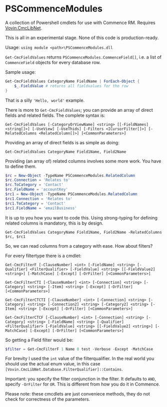 # PSCommenceModules

A collection of Powershell cmdlets for use with Commence RM. Requires [Vovin.CmcLibNet](https://github.com/arnovb-github/CmcLibNet).

This is all in an experimental stage. None of this code is production-ready.

Usage: `using module <path>\PSCommenceModules.dll`

`Get-CmcFieldValues` returns `PSCommenceModules.CommenceField[]`, i.e. a list of `CommenceField` objects for every database row.

Sample usage:
```powershell
Get-CmcFieldValues CategoryName FieldName | ForEach-Object {
    $_.FieldValue # returns all fieldvalues for the row
}
```

That is a silly `'Hello, world'` example.

There is more to `Get-CmcFieldValues`; you can provide an array of direct fields and related fields. The complete syntax is:

`Get-CmcFieldValues [-CategoryOrViewName] <string> [[-FieldNames] <string[]>] [-UseView] [-UseThids] [-Filters <ICursorFilter[]>] [-RelatedColumns <RelatedColumn[]>] [<CommonParameters>]`

Providing an array of direct fields is as simple as doing:

`Get-CmcFieldValues CategoryName Field1Name, Field2Name`

Providing (an array of) related columns involves some more work. You have to define them.

```powershell
$rc = New-Object -TypeName PSCommenceModules.RelatedColumn
$rc.Connection = 'Relates to'
$rc.ToCategory = 'Contact'
$rc.FieldName = 'accountKey'
$rc1 = New-Object -TypeName PSCommenceModules.RelatedColumn
$rc1.Connection = 'Relates to'
$rc1.ToCategory = 'Contact'
$rc1.FieldName = 'emailBusiness'
```

It is up to you how you want to code this. Using strong-typing for defining related columns is mandatory, this is by design.

`Get-CmcFieldValues CategoryName Field1Name, Field2Name -RelatedColumns $rc, $rc1`

So, we can read columns from a category with ease. How about filters?

For every filtertype there is a cmdlet:

`Get-CmcFilterF [-ClauseNumber] <int> [-FieldName] <string> [-Qualifier] <FilterQualifier> [-FieldValue] <string> [[-FieldValue2] <string>] [-MatchCase] [-Except] [-OrFilter] [<CommonParameters>]`

`Get-CmcFilterCTI [-ClauseNumber] <int> [-Connection] <string> [-Category] <string> [-Item] <string> [-Except] [-OrFilter] [<CommonParameters>]`

`Get-CmcFilterCTCTI [-ClauseNumber] <int> [-Connection] <string> [-Category] <string> [-Connection2] <string> [-Category2] <string> [-Item] <string> [-Except] [-OrFilter] [<CommonParameters>]`

`Get-CmcFilterCTCF [-ClauseNumber] <int> [-Connection] <string> [-Category] <string> [-FieldName] <string> [-Qualifier] <FilterQualifier> [-FieldValue] <string> [[-FieldValue2] <string>] [-MatchCase] [-Except] [-OrFilter] [<CommonParameters>]`

So getting a Field filter would be:

```powershell
$filter = Get-CmcFilterF 1 Name 0 test -Verbose -Except -MatchCase
```

For brevity I used the `int` value of the filterqualifier. In the real world you should use the actual enum value, in this case `[Vovin.CmcLibNet.Database.FilterQualifier]::Contains`.

Important: you specify the filter conjunction in the filter. It defaults to `AND`, specify `-OrFilter` for `OR`. This is different from how you do it in Commence.

Please note: these cmcdlets are just conveniece methods, they do not check for correctness of the parameters.

